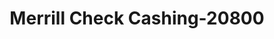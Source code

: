 ---
f_zip-code: 74467
f_state-code: OK
title: Merrill Check Cashing-20800
f_phone: 918-485-6006
f_city-only: Wagoner
f_address: 1276 South Dewey Avenue Wagoner
f_location-unique-id: '20800'
slug: merrill-check-cashing-20800
updated-on: '2024-05-30T13:46:58.046Z'
created-on: '2024-05-30T13:36:59.803Z'
published-on: '2024-05-30T13:54:32.469Z'
f_city-state: cms/city/wagoner-ok.md
f_company: cms/company/merrill-check-cashing.md
f_state: cms/state/oklahoma.md
layout: '[payday-loan].html'
tags: payday-loan
---